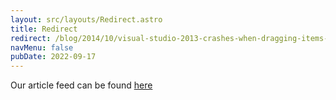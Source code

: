 ```yaml
---
layout: src/layouts/Redirect.astro
title: Redirect
redirect: /blog/2014/10/visual-studio-2013-crashes-when-dragging-items-onto-layer-diagrams/
navMenu: false
pubDate: 2022-09-17
---
```

<div>
Our article feed can be found <a href="/blog/2014/10/visual-studio-2013-crashes-when-dragging-items-onto-layer-diagrams/">here</a>
</div>
